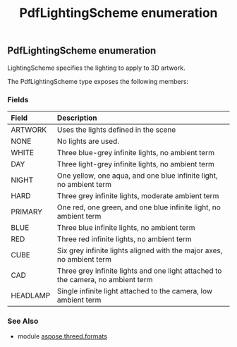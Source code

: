 ﻿---
title: PdfLightingScheme enumeration
second_title: Aspose.3D for Python via .NET API References
description: 
type: docs
weight: 360
url: /python-net/aspose.threed.formats/pdflightingscheme/
is_root: false
---

## PdfLightingScheme enumeration

LightingScheme specifies the lighting to apply to 3D artwork.



The PdfLightingScheme type exposes the following members:

### Fields
| Field | Description |
| :- | :- |
| ARTWORK | Uses the lights defined in the scene |
| NONE | No lights are used. |
| WHITE | Three blue-grey infinite lights, no ambient term |
| DAY | Three light-grey infinite lights, no ambient term |
| NIGHT | One yellow, one aqua, and one blue infinite light, no ambient term |
| HARD | Three grey infinite lights, moderate ambient term |
| PRIMARY | One red, one green, and one blue infinite light, no ambient term |
| BLUE | Three blue infinite lights, no ambient term |
| RED | Three red infinite lights, no ambient term |
| CUBE | Six grey infinite lights aligned with the major axes, no ambient term |
| CAD | Three grey infinite lights and one light attached to the camera, no ambient term |
| HEADLAMP | Single infinite light attached to the camera, low ambient term |



### See Also
* module [aspose.threed.formats](..)
